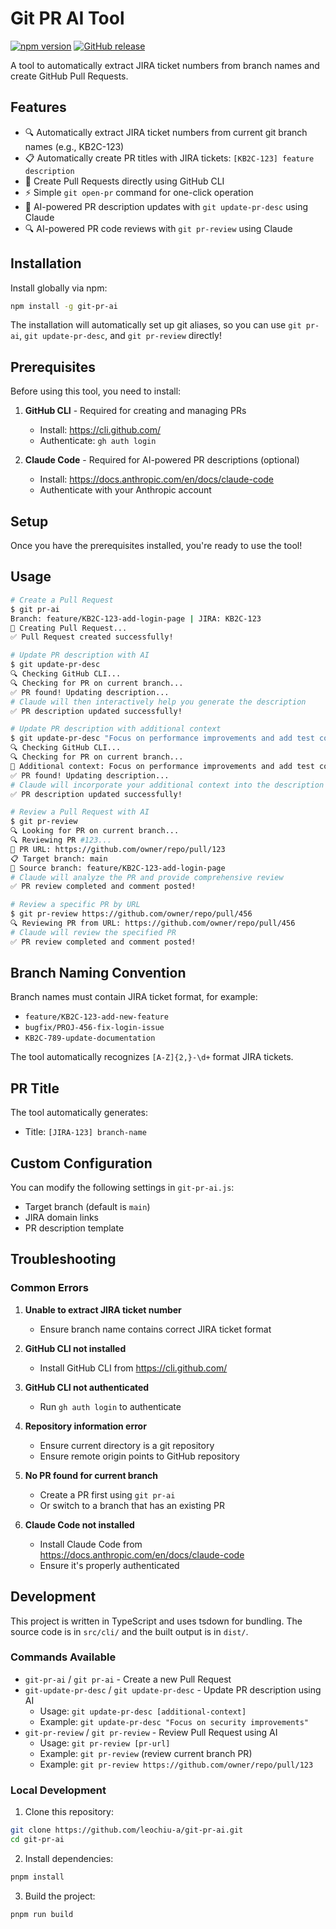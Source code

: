 # Git PR AI Tool

[![npm version](https://badge.fury.io/js/git-pr-ai.svg)](https://badge.fury.io/js/git-pr-ai)
[![GitHub release](https://img.shields.io/github/release/leochiu-a/git-pr-ai.svg)](https://github.com/leochiu-a/git-pr-ai/releases)

A tool to automatically extract JIRA ticket numbers from branch names and create GitHub Pull Requests.

## Features

- 🔍 Automatically extract JIRA ticket numbers from current git branch names (e.g., KB2C-123)
- 📋 Automatically create PR titles with JIRA tickets: `[KB2C-123] feature description`
- 🚀 Create Pull Requests directly using GitHub CLI
- ⚡ Simple `git open-pr` command for one-click operation
- 🤖 AI-powered PR description updates with `git update-pr-desc` using Claude
- 🔍 AI-powered PR code reviews with `git pr-review` using Claude

## Installation

Install globally via npm:

```bash
npm install -g git-pr-ai
```

The installation will automatically set up git aliases, so you can use `git pr-ai`, `git update-pr-desc`, and `git pr-review` directly!

## Prerequisites

Before using this tool, you need to install:

1. **GitHub CLI** - Required for creating and managing PRs
   - Install: https://cli.github.com/
   - Authenticate: `gh auth login`

2. **Claude Code** - Required for AI-powered PR descriptions (optional)
   - Install: https://docs.anthropic.com/en/docs/claude-code
   - Authenticate with your Anthropic account

## Setup

Once you have the prerequisites installed, you're ready to use the tool!

## Usage

```bash
# Create a Pull Request
$ git pr-ai
Branch: feature/KB2C-123-add-login-page | JIRA: KB2C-123
🚀 Creating Pull Request...
✅ Pull Request created successfully!

# Update PR description with AI
$ git update-pr-desc
🔍 Checking GitHub CLI...
🔍 Checking for PR on current branch...
✅ PR found! Updating description...
# Claude will then interactively help you generate the description
✅ PR description updated successfully!

# Update PR description with additional context
$ git update-pr-desc "Focus on performance improvements and add test coverage details"
🔍 Checking GitHub CLI...
🔍 Checking for PR on current branch...
📝 Additional context: Focus on performance improvements and add test coverage details
✅ PR found! Updating description...
# Claude will incorporate your additional context into the description
✅ PR description updated successfully!

# Review a Pull Request with AI
$ git pr-review
🔍 Looking for PR on current branch...
🔍 Reviewing PR #123...
🔗 PR URL: https://github.com/owner/repo/pull/123
📋 Target branch: main
🌿 Source branch: feature/KB2C-123-add-login-page
# Claude will analyze the PR and provide comprehensive review
✅ PR review completed and comment posted!

# Review a specific PR by URL
$ git pr-review https://github.com/owner/repo/pull/456
🔍 Reviewing PR from URL: https://github.com/owner/repo/pull/456
# Claude will review the specified PR
✅ PR review completed and comment posted!
```

## Branch Naming Convention

Branch names must contain JIRA ticket format, for example:
- `feature/KB2C-123-add-new-feature`
- `bugfix/PROJ-456-fix-login-issue`
- `KB2C-789-update-documentation`

The tool automatically recognizes `[A-Z]{2,}-\d+` format JIRA tickets.

## PR Title

The tool automatically generates:
- Title: `[JIRA-123] branch-name`

## Custom Configuration

You can modify the following settings in `git-pr-ai.js`:
- Target branch (default is `main`)
- JIRA domain links
- PR description template

## Troubleshooting

### Common Errors

1. **Unable to extract JIRA ticket number**
   - Ensure branch name contains correct JIRA ticket format

2. **GitHub CLI not installed**
   - Install GitHub CLI from https://cli.github.com/

3. **GitHub CLI not authenticated**
   - Run `gh auth login` to authenticate

4. **Repository information error**
   - Ensure current directory is a git repository
   - Ensure remote origin points to GitHub repository

5. **No PR found for current branch**
   - Create a PR first using `git pr-ai`
   - Or switch to a branch that has an existing PR

6. **Claude Code not installed**
   - Install Claude Code from https://docs.anthropic.com/en/docs/claude-code
   - Ensure it's properly authenticated

## Development

This project is written in TypeScript and uses tsdown for bundling. The source code is in `src/cli/` and the built output is in `dist/`.

### Commands Available

- `git-pr-ai` / `git pr-ai` - Create a new Pull Request
- `git-update-pr-desc` / `git update-pr-desc` - Update PR description using AI
  - Usage: `git update-pr-desc [additional-context]`
  - Example: `git update-pr-desc "Focus on security improvements"`
- `git-pr-review` / `git pr-review` - Review Pull Request using AI
  - Usage: `git pr-review [pr-url]`
  - Example: `git pr-review` (review current branch PR)
  - Example: `git pr-review https://github.com/owner/repo/pull/123`

### Local Development

1. Clone this repository:
```bash
git clone https://github.com/leochiu-a/git-pr-ai.git
cd git-pr-ai
```

2. Install dependencies:
```bash
pnpm install
```

3. Build the project:
```bash
pnpm run build
```
